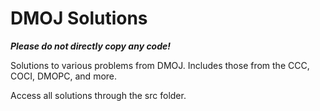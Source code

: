 # **DMOJ Solutions**
***Please do not directly copy any code!***

Solutions to various problems from DMOJ. Includes those from the CCC, COCI, DMOPC, and more.

Access all solutions through the src folder.
